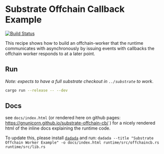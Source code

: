 # Substrate Offchain Callback Example

[![Build Status](https://dev.azure.com/benkampmann/benkampmann/_apis/build/status/gnunicorn.substrate-offchain-cb%20(1)?branchName=master)](https://dev.azure.com/benkampmann/benkampmann/_build/latest?definitionId=2&branchName=master)

This recipe shows how to build an offchain-worker that the runtime communicates with asynchronously by issuing events with callbacks the offchain worker responds to at a later point.


## Run

_Note: expects to have a full substrate checkout in `../substrate` to work_.

```bash
cargo run --release -- --dev
```

## Docs

see `docs/index.html` (or rendered here on github pages: https://gnunicorn.github.io/substrate-offchain-cb/ ) for a nicely rendered html of the inline docs explaining the runtime code.

To update this, please install [`dadada`](https://crates.io/crates/dadada) and run: `dadada --title "Substrate Offchain Worker Example" -o docs/index.html runtime/src/offchaincb.rs runtime/src/lib.rs`